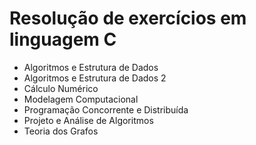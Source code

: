 # Resolução de exercícios em linguagem C

* Algoritmos e Estrutura de Dados
* Algoritmos e Estrutura de Dados 2
* Cálculo Numérico
* Modelagem Computacional
* Programação Concorrente e Distribuída
* Projeto e Análise de Algoritmos
* Teoria dos Grafos


